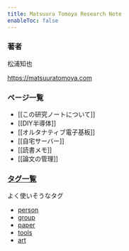 ```yaml
---
title: Matsuura Tomoya Research Note 
enableToc: false
---
```


### 著者

松浦知也

https://matsuuratomoya.com

### ページ一覧

- [[この研究ノートについて]]
- [[DIY半導体]]
- [[オルタナティブ電子基板]]
- [[自宅サーバー]]
- [[読書メモ]]
- [[論文の管理]]

### [タグ一覧](/tags)

よく使いそうなタグ

- [person](/tags/person)
- [group](/tags/group)
- [paper](/tags/paper)
- [tools](tags/tools)
- [art](/tags/art)